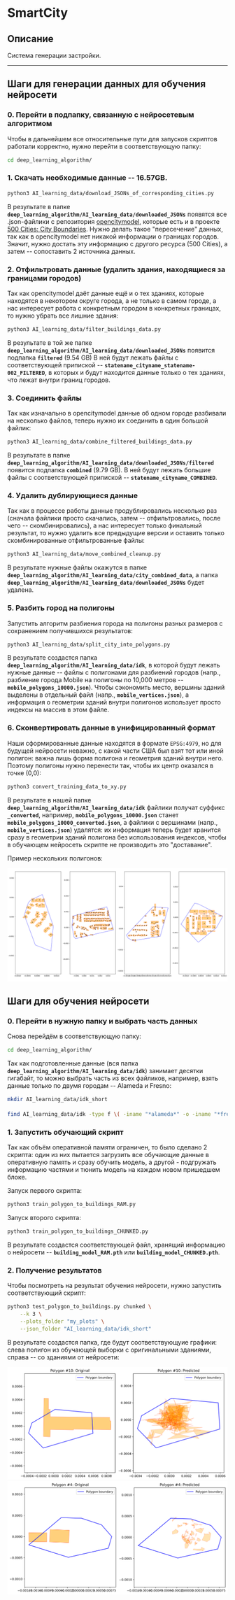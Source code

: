 # SmartCity

## Описание

Система генерации застройки.

---

## Шаги для генерации данных для обучения нейросети

### 0. Перейти в подпапку, связанную с нейросетевым алгоритмом

Чтобы в дальнейшем все относительные пути для запусков скриптов работали корректно, нужно перейти в соответствующую папку:

```bash
cd deep_learning_algorithm/
```

### 1. Скачать необходимые данные -- 16.57GB.

```bash
python3 AI_learning_data/download_JSONs_of_corresponding_cities.py
```

В результате в папке **`deep_learning_algorithm/AI_learning_data/downloaded_JSONs`** появятся все .json-файлики с репозитория [opencitymodel](https://github.com/opencitymodel/opencitymodel), которые есть и в проекте [500 Cities: City Boundaries](https://catalog.data.gov/dataset/500-cities-city-boundaries).
Нужно делать такое "пересечение" данных, так как в opencitymodel нет никакой информации о границах городов. Значит, нужно достать эту информацию с другого ресурса (500 Cities), а затем -- сопоставить 2 источника данных.

### 2. Отфильтровать данные (удалить здания, находящиеся за границами городов)

Так как opencitymodel даёт данные ещё и о тех зданиях, которые находятся в некотором округе города, а не только в самом городе, а нас интересует работа с конкретным городом в конкретных границах, то нужно убрать все лишние здания:

```bash
python3 AI_learning_data/filter_buildings_data.py
```

В результате в той же папке **`deep_learning_algorithm/AI_learning_data/downloaded_JSONs`** появится подпапка **`filtered`** (9.54 GB)
В ней будут лежать файлы с соответствующей припиской -- **`statename_cityname_statename-002_FILTERED`**, в которых и будут находится данные только о тех зданиях, что лежат внутри границ городов.

### 3. Соединить файлы

Так как изначально в opencitymodel данные об одном городе разбивали на несколько файлов, теперь нужно их соединить в один большой файлик:

```bash
python3 AI_learning_data/combine_filtered_buildings_data.py
```

В результате в папке **`deep_learning_algorithm/AI_learning_data/downloaded_JSONs/filtered`** появится подпапка **`combined`** (9.79 GB).
В ней будут лежать большие файлы с соответствующей припиской -- **`statename_cityname_COMBINED`**.

### 4. Удалить дублирующиеся данные

Так как в процессе работы данные продублировались несколько раз (сначала файлики просто скачались, затем -- отфильтровались, после чего -- скомбинировались), а нас интересует только финальный результат, то нужно удалить все предыдущие версии и оставить только скомбинированные отфильтрованные файлы:

```bash
python3 AI_learning_data/move_combined_cleanup.py
```

В результате нужные файлы окажутся в папке **`deep_learning_algorithm/AI_learning_data/city_combined_data`**, а папка **`deep_learning_algorithm/AI_learning_data/downloaded_JSONs`** будет удалена.

### 5. Разбить город на полигоны

Запустить алгоритм разбиения города на полигоны разных размеров с сохранением получившихся результатов:

```bash
python3 AI_learning_data/split_city_into_polygons.py
```

В результате создастся папка **`deep_learning_algorithm/AI_learning_data/idk`**, в которой будут лежать нужные данные -- файлы с полигонами для разбиений городов (напр., разбиение города Mobile на полигоны по 10,000 метров -- **`mobile_polygons_10000.json`**). Чтобы сэкономить место, вершины зданий выделены в отдельный файл (напр., **`mobile_vertices.json`**), а информация о геометрии зданий внутри полигонов использует просто индексы на массив в этом файле.

### 6. Сконвертировать данные в унифицированный формат

Наши сформированные данные находятся в формате `EPSG:4979`, но для будущей нейросети неважно, с какой части США был взят тот или иной полигон: важна лишь форма полигона и геометрия зданий внутри него. Поэтому полигоны нужно перенести так, чтобы их центр оказался в точке (0,0):

```bash
python3 convert_training_data_to_xy.py
```

В результате в нашей папке **`deep_learning_algorithm/AI_learning_data/idk`** файлики получат суффикс **`_converted`**, например, **`mobile_polygons_10000.json`** станет **`mobile_polygons_10000_converted.json`**, а файлики с вершинами (напр., **`mobile_vertices.json`**) удалятся: их информация теперь будет хранится сразу в геометрии зданий полигона без использования индексов, чтобы в обучающем нейросеть скрипте не производить это "доставание".

Пример нескольких полигонов:

![Пример обучающих данных](deep_learning_algorithm/plots/training_data_geometries.png)

## Шаги для обучения нейросети

### 0. Перейти в нужную папку и выбрать часть данных

Снова перейдём в соответствующую папку:

```bash
cd deep_learning_algorithm/
```

Так как подготовленные данные (вся папка **`deep_learning_algorithm/AI_learning_data/idk`**) занимает десятки гигабайт, то можно выбрать часть из всех файликов, например, взять данные только по двумя городам -- Alameda и Fresno:

```bash
mkdir AI_learning_data/idk_short

find AI_learning_data/idk -type f \( -iname "*alameda*" -o -iname "*fresno*" \) -exec mv {} AI_learning_data/idk_2/ \;k
```

### 1. Запустить обучающий скрипт

Так как объём оперативной памяти ограничен, то было сделано 2 скрипта: один из них пытается загрузить все обучающие данные в оперативную память и сразу обучить модель, а другой - подгружать информацию частями и тюнить модель на каждом новом пришедшем блоке.

Запуск первого скрипта:

```bash
python3 train_polygon_to_buildings_RAM.py
```

Запуск второго скрипта:

```bash
python3 train_polygon_to_buildings_CHUNKED.py
```

В результате создастся соответствующей файл, хранящий информацию о нейросети -- **`building_model_RAM.pth`** или **`building_model_CHUNKED.pth`**.

### 2. Получение результатов

Чтобы посмотреть на результат обучения нейросети, нужно запустить соответствующий скрипт:

```bash
python3 test_polygon_to_buildings.py chunked \
    --k 3 \
    --plots_folder "my_plots" \
    --json_folder "AI_learning_data/idk_short"
```

В результате создастся папка, где будут соответствующуие графики: слева полигон из обучающей выборки с оригинальными зданиями, справа -- со зданиями от нейросети:

![Пример результата](deep_learning_algorithm/my_plots_chunked/poly_3_of_3.png)
![Пример результата](deep_learning_algorithm/my_plots_ram/poly_3_of_3.png)
